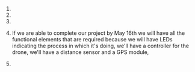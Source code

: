 1.  

2.  

3.  

4.  If we are able to complete our project by May 16th we will have all the functional elements that are required because we will have LEDs indicating the process in which it's doing, we'll have a controller for the drone, we'll have a distance sensor and a GPS module, 

5.  
